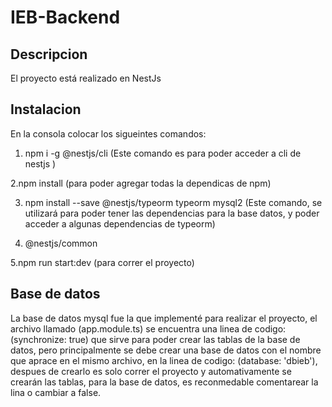 # IEB-Backend


## Descripcion
El proyecto está realizado en NestJs

## Instalacion 
En la consola colocar los sigueintes comandos:
1. npm i -g @nestjs/cli (Este comando es para poder acceder a cli de nestjs )

2.npm install (para poder agregar todas la dependicas de npm)

3. npm install --save @nestjs/typeorm typeorm mysql2 (Este comando, se utilizará para poder tener las dependencias para la base datos, y poder acceder a algunas dependencias de typeorm)

4. @nestjs/common

5.npm run start:dev (para correr el proyecto)

## Base de datos
La base de datos mysql fue la que implementé para realizar el proyecto, el archivo llamado (app.module.ts) se encuentra una linea de codigo:
(synchronize: true) que sirve para poder crear las tablas de la base de datos, pero principalmente se debe crear una base de datos con el nombre que aprace en el mismo archivo, en la linea de codigo: (database: 'dbieb'), despues de crearlo es solo correr el proyecto y automativamente se crearán las tablas, para la base de datos, es reconmedable comentarear la lina o cambiar a false.

